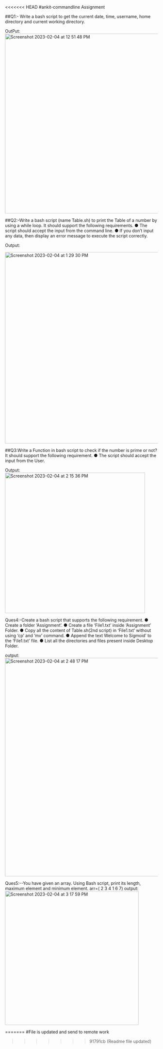 <<<<<<< HEAD
#ankit-commandline   Assignment


##Q1:- Write a bash script to get the current date, time, username, home directory and
current working directory.

OutPut:
<img width="590" alt="Screenshot 2023-02-04 at 12 51 48 PM" src="https://user-images.githubusercontent.com/122517727/216754798-90171892-ff9c-4f61-808f-4603f69dc399.png">


##Q2:-Write a bash script (name Table.sh) to print the Table of a number by using a while
loop. It should support the following requirements.
● The script should accept the input from the command line.
● If you don’t input any data, then display an error message to execute the script correctly.

Output:

<img width="628" alt="Screenshot 2023-02-04 at 1 29 30 PM" src="https://user-images.githubusercontent.com/122517727/216756176-ce5e23f0-76dc-44da-93dc-898994f39576.png">

##Q3:Write a Function in bash script to check if the number is prime or not? It should
support the following requirement.
● The script should accept the input from the User.

Output:
<img width="461" alt="Screenshot 2023-02-04 at 2 15 36 PM" src="https://user-images.githubusercontent.com/122517727/216758036-74790e86-40ac-4028-9ac8-1b9e5d245a05.png">


Ques4:-Create a bash script that supports the following requirement.
● Create a folder ‘Assignment’.
● Create a file ‘File1.txt’ inside ‘Assignment’ Folder.
● Copy all the content of Table.sh(2nd script) in ‘File1.txt’ without using ‘cp’ and ‘mv’
command.
● Append the text Welcome to Sigmoid’ to the ‘File1.txt’ file.
● List all the directories and files present inside Desktop Folder.

output:
<img width="717" alt="Screenshot 2023-02-04 at 2 48 17 PM" src="https://user-images.githubusercontent.com/122517727/216759347-9a1841c8-af76-42da-8a64-f39011d7e351.png">

Ques5:--You have given an array. Using Bash script, print its length, maximum element and
minimum element.
arr=( 2 3 4 1 6 7)
output:
<img width="440" alt="Screenshot 2023-02-04 at 3 17 59 PM" src="https://user-images.githubusercontent.com/122517727/216760611-0cc69538-515a-4118-83ce-bc7e0ebeb2ac.png">



=======
#File is updated and send to remote work
>>>>>>> 91791cb (Readme file updated)
